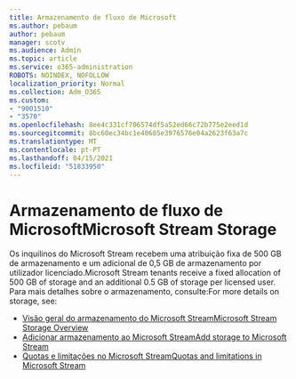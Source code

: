 ```yaml
---
title: Armazenamento de fluxo de Microsoft
ms.author: pebaum
author: pebaum
manager: scotv
ms.audience: Admin
ms.topic: article
ms.service: o365-administration
ROBOTS: NOINDEX, NOFOLLOW
localization_priority: Normal
ms.collection: Adm_O365
ms.custom:
- "9001510"
- "3570"
ms.openlocfilehash: 8ee4c331cf706574df5a52ed66c72b775e2eed1d
ms.sourcegitcommit: 8bc60ec34bc1e40685e3976576e04a2623f63a7c
ms.translationtype: MT
ms.contentlocale: pt-PT
ms.lasthandoff: 04/15/2021
ms.locfileid: "51833950"
---
```

# <a name="microsoft-stream-storage"></a><span data-ttu-id="a3317-102">Armazenamento de fluxo de Microsoft</span><span class="sxs-lookup"><span data-stu-id="a3317-102">Microsoft Stream Storage</span></span>

<span data-ttu-id="a3317-103">Os inquilinos do Microsoft Stream recebem uma atribuição fixa de 500 GB de armazenamento e um adicional de 0,5 GB de armazenamento por utilizador licenciado.</span><span class="sxs-lookup"><span data-stu-id="a3317-103">Microsoft Stream tenants receive a fixed allocation of 500 GB of storage and an additional 0.5 GB of storage per licensed user.</span></span>
<span data-ttu-id="a3317-104">Para mais detalhes sobre o armazenamento, consulte:</span><span class="sxs-lookup"><span data-stu-id="a3317-104">For more details on storage, see:</span></span>

- [<span data-ttu-id="a3317-105">Visão geral do armazenamento do Microsoft Stream</span><span class="sxs-lookup"><span data-stu-id="a3317-105">Microsoft Stream Storage Overview</span></span>](https://docs.microsoft.com/stream/license-overview#storage)
- [<span data-ttu-id="a3317-106">Adicionar armazenamento ao Microsoft Stream</span><span class="sxs-lookup"><span data-stu-id="a3317-106">Add storage to Microsoft Stream</span></span>](https://docs.microsoft.com/stream/storage-add-on)
- [<span data-ttu-id="a3317-107">Quotas e limitações no Microsoft Stream</span><span class="sxs-lookup"><span data-stu-id="a3317-107">Quotas and limitations in Microsoft Stream</span></span>](https://docs.microsoft.com/stream/quotas-and-limitations)

